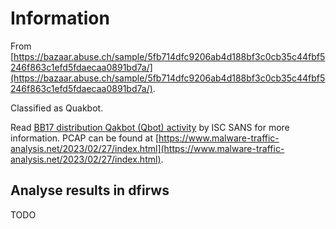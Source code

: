 # Information

From [https://bazaar.abuse.ch/sample/5fb714dfc9206ab4d188bf3c0cb35c44fbf5246f863c1efd5fdaecaa0891bd7a/](https://bazaar.abuse.ch/sample/5fb714dfc9206ab4d188bf3c0cb35c44fbf5246f863c1efd5fdaecaa0891bd7a/).

Classified as Quakbot.

Read [BB17 distribution Qakbot (Qbot) activity](https://isc.sans.edu/diary/BB17+distribution+Qakbot+Qbot+activity/29592/) by ISC SANS for more information. PCAP can be found at [https://www.malware-traffic-analysis.net/2023/02/27/index.html](https://www.malware-traffic-analysis.net/2023/02/27/index.html).

## Analyse results in dfirws

TODO
